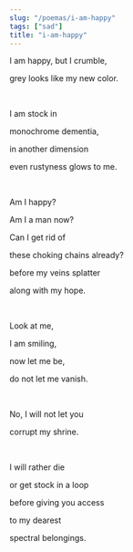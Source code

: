 ```yaml
---
slug: "/poemas/i-am-happy"
tags: ["sad"]
title: "i-am-happy"
---
```

I am happy, but I crumble,

grey looks like my new color.

&nbsp;

I am stock in

monochrome dementia,

in another dimension

even rustyness glows to me.

&nbsp;

Am I happy?

Am I a man now?

Can I get rid of

these choking chains already?

before my veins splatter

along with my hope.

&nbsp;

Look at me,

I am smiling,

now let me be,

do not let me vanish.

&nbsp;

No, I will not let you

corrupt my shrine.

&nbsp;

I will rather die

or get stock in a loop

before giving you access

to my dearest

spectral belongings.